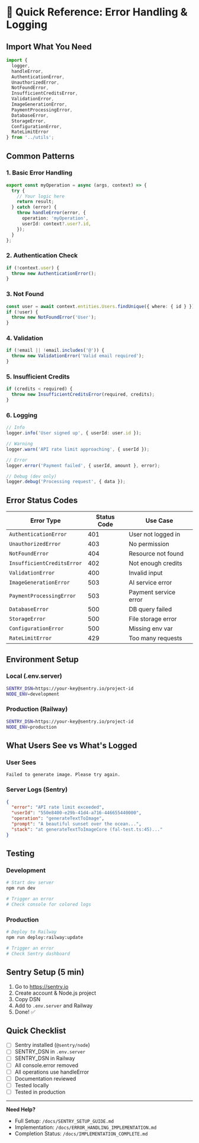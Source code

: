 # 🚀 Quick Reference: Error Handling & Logging

## Import What You Need

```typescript
import { 
  logger,
  handleError,
  AuthenticationError,
  UnauthorizedError,
  NotFoundError,
  InsufficientCreditsError,
  ValidationError,
  ImageGenerationError,
  PaymentProcessingError,
  DatabaseError,
  StorageError,
  ConfigurationError,
  RateLimitError
} from '../utils';
```

## Common Patterns

### 1. Basic Error Handling
```typescript
export const myOperation = async (args, context) => {
  try {
    // Your logic here
    return result;
  } catch (error) {
    throw handleError(error, {
      operation: 'myOperation',
      userId: context?.user?.id,
    });
  }
};
```

### 2. Authentication Check
```typescript
if (!context.user) {
  throw new AuthenticationError();
}
```

### 3. Not Found
```typescript
const user = await context.entities.Users.findUnique({ where: { id } });
if (!user) {
  throw new NotFoundError('User');
}
```

### 4. Validation
```typescript
if (!email || !email.includes('@')) {
  throw new ValidationError('Valid email required');
}
```

### 5. Insufficient Credits
```typescript
if (credits < required) {
  throw new InsufficientCreditsError(required, credits);
}
```

### 6. Logging
```typescript
// Info
logger.info('User signed up', { userId: user.id });

// Warning
logger.warn('API rate limit approaching', { userId });

// Error
logger.error('Payment failed', { userId, amount }, error);

// Debug (dev only)
logger.debug('Processing request', { data });
```

## Error Status Codes

| Error Type | Status Code | Use Case |
|-----------|-------------|----------|
| `AuthenticationError` | 401 | User not logged in |
| `UnauthorizedError` | 403 | No permission |
| `NotFoundError` | 404 | Resource not found |
| `InsufficientCreditsError` | 402 | Not enough credits |
| `ValidationError` | 400 | Invalid input |
| `ImageGenerationError` | 503 | AI service error |
| `PaymentProcessingError` | 503 | Payment service error |
| `DatabaseError` | 500 | DB query failed |
| `StorageError` | 500 | File storage error |
| `ConfigurationError` | 500 | Missing env var |
| `RateLimitError` | 429 | Too many requests |

## Environment Setup

### Local (.env.server)
```bash
SENTRY_DSN=https://your-key@sentry.io/project-id
NODE_ENV=development
```

### Production (Railway)
```bash
SENTRY_DSN=https://your-key@sentry.io/project-id
NODE_ENV=production
```

## What Users See vs What's Logged

### User Sees
```
Failed to generate image. Please try again.
```

### Server Logs (Sentry)
```json
{
  "error": "API rate limit exceeded",
  "userId": "550e8400-e29b-41d4-a716-446655440000",
  "operation": "generateTextToImage",
  "prompt": "A beautiful sunset over the ocean...",
  "stack": "at generateTextToImageCore (fal-test.ts:45)..."
}
```

## Testing

### Development
```bash
# Start dev server
npm run dev

# Trigger an error
# Check console for colored logs
```

### Production
```bash
# Deploy to Railway
npm run deploy:railway:update

# Trigger an error
# Check Sentry dashboard
```

## Sentry Setup (5 min)

1. Go to https://sentry.io
2. Create account & Node.js project
3. Copy DSN
4. Add to `.env.server` and Railway
5. Done! ✅

## Quick Checklist

- [ ] Sentry installed (`@sentry/node`)
- [ ] SENTRY_DSN in `.env.server`
- [ ] SENTRY_DSN in Railway
- [ ] All console.error removed
- [ ] All operations use handleError
- [ ] Documentation reviewed
- [ ] Tested locally
- [ ] Tested in production

---

**Need Help?**
- Full Setup: `/docs/SENTRY_SETUP_GUIDE.md`
- Implementation: `/docs/ERROR_HANDLING_IMPLEMENTATION.md`
- Completion Status: `/docs/IMPLEMENTATION_COMPLETE.md`
